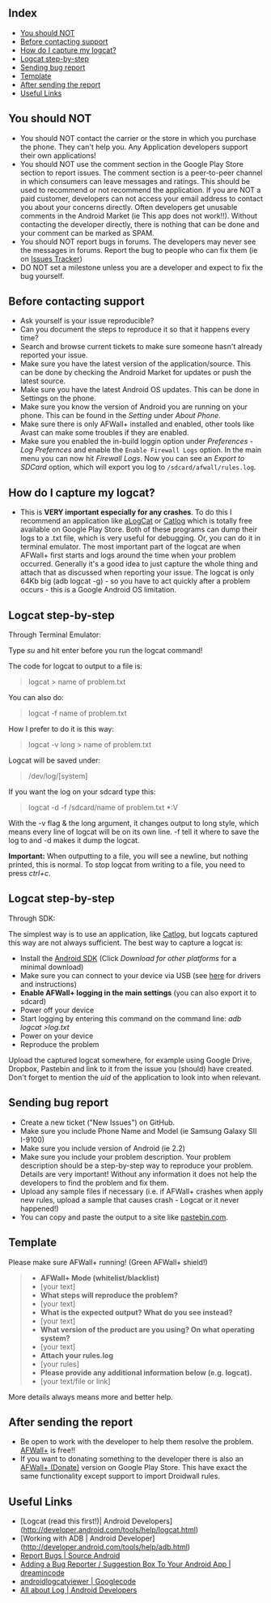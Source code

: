 Index
-----

* [You should NOT](#you-should-not)
* [Before contacting support](#before-contacting-support)
* [How do I capture my logcat?](#how-do-i-capture-my-logcat?)
* [Logcat step-by-step](#logcat-step-by-step)
* [Sending bug report](#sending-bug-report)
* [Template](#template)
* [After sending the report](#after-sending-the-report)
* [Useful Links](#useful-links)

You should NOT
--------------

* You should NOT contact the carrier or the store in which you purchase the phone. They can't help you. Any Application developers support their own applications!
* You should NOT use the comment section in the Google Play Store section to report issues. The comment section is a peer-to-peer channel in which consumers can leave messages and ratings. This should be used to recommend or not recommend the application. If you are NOT a paid customer, developers can not access your email address to contact you about your concerns directly. Often developers get unusable comments in the Android Market (ie This app does not work!!). Without contacting the developer directly, there is nothing that can be done and your comment can be marked as SPAM.
* You should NOT report bugs in forums. The developers may never see the messages in forums. Report the bug to people who can fix them (ie on [Issues Tracker](https://github.com/ukanth/afwall/issues))
* DO NOT set a milestone unless you are a developer and expect to fix the bug yourself.

Before contacting support
-------------------------

* Ask yourself is your issue reproducible?
* Can you document the steps to reproduce it so that it happens every time?
* Search and browse current tickets to make sure someone hasn't already reported your issue.
* Make sure you have the latest version of the application/source. This can be done by checking the Android Market for updates or push the latest source.
* Make sure you have the latest Android OS updates. This can be done in Settings on the phone.
* Make sure you know the version of Android you are running on your phone. This can be found in the _Setting_ under _About Phone_.
* Make sure there is only AFWall+ installed and enabled, other tools like Avast can make some troubles if they are enabled.
* Make sure you enabled the in-build loggin option under _Preferences_ - _Log_ _Prefernces_ and enable the <code>Enable Firewall Logs</code> option. In the main menu you can now hit _Firewall_ _Logs_. Now you can see an _Export to SDCard_ option, which will export you log to <code>/sdcard/afwall/rules.log</code>.

How do I capture my logcat?
---------------------------
* This is **VERY important especially for any crashes**. To do this I recommend an application like [aLogCat](https://play.google.com/store/apps/details?id=org.jtb.alogcat&hl=de) or [Catlog](https://play.google.com/store/apps/details?id=com.nolanlawson.logcat&feature=search_result#?t=W251bGwsMSwxLDEsImNvbS5ub2xhbmxhd3Nvbi5sb2djYXQiXQ..) which is totally free available on Google Play Store. Both of these programs can dump their logs to a .txt file, which is very useful for debugging. Or, you can do it in terminal emulator. The most important part of the logcat are when AFWall+ first starts and logs around the time when your problem occurred. Generally it's a good idea to just capture the whole thing and attach that as discussed when reporting your issue. The logcat is only 64Kb big (adb logcat -g) - so you have to act quickly after a problem occurs - this is a Google Android OS limitation.

Logcat step-by-step
-------------------

Through Terminal Emulator:

Type _su_ and hit enter before you run the logcat command! 

The code for logcat to output to a file is:
> logcat > name of problem.txt

You can also do:
> logcat -f name of problem.txt

How I prefer to do it is this way:
> logcat -v long > name of problem.txt

Logcat will be saved under:
> /dev/log/[system]

If you want the log on your sdcard type this:
> logcat -d -f /sdcard/name of problem.txt *:V

With the -v flag & the long argument, it changes output to long style, which means every line of logcat will be on its own line. -f tell it where to save the log to and -d makes it dump the logcat.

**Important:** When outputting to a file, you will see a newline, but nothing printed, this is normal. To stop logcat from writing to a file, you need to press _ctrl+c_.


## Logcat step-by-step

Through SDK:

The simplest way is to use an application, like [Catlog](https://play.google.com/store/apps/details?id=com.nolanlawson.logcat),
but logcats captured this way are not always sufficient. The best way to capture a logcat is:

* Install the [Android SDK](http://developer.android.com/sdk/index.html) (Click *Download for other platforms* for a minimal download)
* Make sure you can connect to your device via USB (see [here](http://developer.android.com/sdk/win-usb.html) for drivers and instructions)
* **Enable AFWall+ logging in the main settings** (you can also export it to sdcard)
* Power off your device
* Start logging by entering this command on the command line: *adb logcat >log.txt*
* Power on your device
* Reproduce the problem

Upload the captured logcat somewhere, for example using Google Drive, Dropbox, Pastebin and link to it from the issue you (should) have created. Don't forget to mention the *uid* of the application to look into when relevant.

Sending bug report
------------------

* Create a new ticket ("New Issues") on GitHub.
* Make sure you include Phone Name and Model (ie Samsung Galaxy SII I-9100)
* Make sure you include version of Android (ie 2.2)
* Make sure you include your problem description. Your problem description should be a step-by-step way to reproduce your problem. Details are very important! Without any information it does not help the developers to find the problem and fix them.
* Upload any sample files if necessary (i.e. if AFWall+ crashes when apply new rules, upload a sample that causes crash - Logcat or it never happened!)
* You can copy and paste the output to a site like [pastebin.com](http://www.pastebin.com/).

Template
--------

Please make sure AFWall+ running! (Green AFWall+ shield!)
>* **AFWall+ Mode (whitelist/blacklist)**
>* [your text]
>* **What steps will reproduce the problem?**
>* [your text]
>* **What is the expected output? What do you see instead?**
>* [your text]
>* **What version of the product are you using? On what operating system?**
>* [your text]
>* **Attach your rules.log**
>* [your rules]
>* **Please provide any additional information below (e.g. logcat).**
>* [your text/file or link]

More details always means more and better help.

After sending the report
------------------------

* Be open to work with the developer to help them resolve the problem. [AFWall+](https://github.com/ukanth/afwall) is free!!
* If you want to donating something to the developer there is also an [AFWall+ (Donate)](https://play.google.com/store/apps/details?id=dev.ukanth.ufirewall.donate#?t=W251bGwsMSwxLDIxMiwiZGV2LnVrYW50aC51ZmlyZXdhbGwuZG9uYXRlIl0.) version on Google Play Store. This have exact the same functionality except support to import Droidwall rules. 

Useful Links
------------

* [Logcat (read this first!)|  Android Developers] (http://developer.android.com/tools/help/logcat.html)
* [Working with ADB | Android Developer] (http://developer.android.com/tools/help/adb.html)
* [Report Bugs | Source Android](https://source.android.com/source/report-bugs.html)
* [Adding a Bug Reporter / Suggestion Box To Your Android App | dreamincode](http://www.dreamincode.net/forums/topic/244932-adding-a-bug-reporter-suggestion-box-to-your-android-app/)
* [androidlogcatviewer | Googlecode](https://code.google.com/p/androidlogcatviewer/downloads/list)
* [All about Log | Android Developers](https://developer.android.com/reference/android/util/Log.html)
